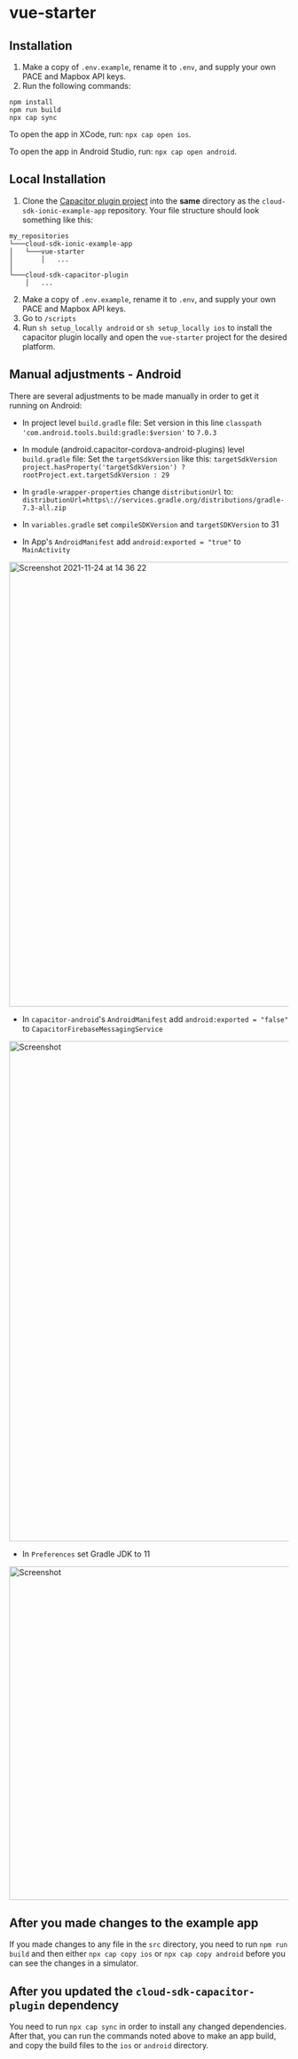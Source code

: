 # vue-starter

## Installation

1. Make a copy of `.env.example`, rename it to `.env`, and supply your own PACE and Mapbox API keys.
2. Run the following commands:

```
npm install
npm run build
npx cap sync
```

To open the app in XCode, run: `npx cap open ios`.

To open the app in Android Studio, run: `npx cap open android`.

## Local Installation

1. Clone the [Capacitor plugin project](https://github.com/pace/cloud-sdk-capacitor-plugin) into the **same** directory as the `cloud-sdk-ionic-example-app` repository. Your file structure should look something like this:
```
my_repositories  
└───cloud-sdk-ionic-example-app
│   └───vue-starter
│       │   ...
│   
└───cloud-sdk-capacitor-plugin
    │   ...
```
2. Make a copy of `.env.example`, rename it to `.env`, and supply your own PACE and Mapbox API keys.
3. Go to `/scripts`
4. Run `sh setup_locally android` or `sh setup_locally ios` to install the capacitor plugin locally and open the `vue-starter` project for the desired platform.


## Manual adjustments - Android

There are several adjustments to be made manually in order to get it running on Android:
* In project level `build.gradle` file: Set version in this line `classpath 'com.android.tools.build:gradle:$version'` to `7.0.3`

* In module (android.capacitor-cordova-android-plugins) level `build.gradle` file: Set the `targetSdkVersion` like this:
  `targetSdkVersion project.hasProperty('targetSdkVersion') ? rootProject.ext.targetSdkVersion : 29`

* In `gradle-wrapper-properties` change `distributionUrl` to: `distributionUrl=https\://services.gradle.org/distributions/gradle-7.3-all.zip
  `

* In `variables.gradle` set `compileSDKVersion` and `targetSDKVersion` to 31

* In App's `AndroidManifest` add `android:exported = "true"` to `MainActivity`

<img width="800" alt="Screenshot 2021-11-24 at 14 36 22" src="https://user-images.githubusercontent.com/38315701/143467845-3e9323cc-8ae8-476a-aae0-7a26f69743b5.png">

* In `capacitor-android`'s `AndroidManifest` add `android:exported = "false"` to `CapacitorFirebaseMessagingService`

<img width="900" alt="Screenshot" src = "https://user-images.githubusercontent.com/38315701/143468088-984265dc-0d13-48ec-9ea6-c748665f2a91.png">

* In `Preferences` set Gradle JDK to 11

<img width="600" alt="Screenshot" src = "https://user-images.githubusercontent.com/38315701/143468535-60ea0fa6-8c01-4d4d-86aa-52ed0e455a6d.png">


## After you made changes to the example app

If you made changes to any file in the `src` directory, you need to run `npm run build` and then either `npx cap copy ios` or `npx cap copy android` before you can see the changes in a simulator.


## After you updated the `cloud-sdk-capacitor-plugin` dependency

You need to run `npx cap sync` in order to install any changed dependencies. After that, you can run the commands noted above to make an app build, and copy the build files to the `ios` or `android` directory.